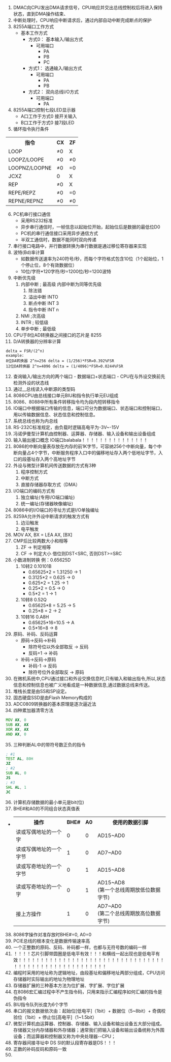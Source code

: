 1. DMAC向CPU发出DMA请求信号，CPU响应并交出总线控制权后将进入保持状态，直到DMA操作结束、
2. 中断处理时，CPU响应中断请求后，通过内部自动中断完成断点的保护
3. 8255A端口工作方式
   - 基本工作方式
     - 方式0： 基本输入/输出方式
       - 可用端口
         - PA
         - PB
         - PC
     - 方式1： 选通输入/输出方式
       - 可用端口
         - PA
         - PB
     - 方式2： 双向总线I/O方式
       - 可用端口
         - PA
4. 8255A端口控制七段LED显示器
    - A口工作于方式0 接开关输入
    - B口工作于方式0 接7段LED
5. 循环指令执行条件
<table>
    <tr>
        <th>指令</th>
        <th>CX</th>
        <th>ZF</th>
    </tr>
    <tr>
        <td>LOOP</td>
        <td>≠0</td>
        <td>X</td>
    </tr>
    <tr>
        <td>LOOPZ/LOOPE</td>
        <td>≠0</td>
        <td>≠0</td>
    </tr>
    <tr>
        <td>LOOPNZ/LOOPNE</td>
        <td>≠0</td>
        <td>=0</td>
    </tr>
    <tr>
        <td>JCXZ</td>
        <td>0</td>
        <td>X</td>
    </tr>
    <tr>
        <td>REP</td>
        <td>≠0</td>
        <td>X</td>
    </tr>
    <tr>
        <td>REPE/REPZ</td>
        <td>≠0</td>
        <td>=0</td>
    </tr>
    <tr>
        <td>REPNE/REPNZ</td>
        <td>≠0</td>
        <td>≠0</td>
    </tr>
</table>

6. PC机串行接口通信
    - 采用RS232标准
    - 异步串行通信时，一帧信息以起始位开始，起始位后是数据的最低位D0
    - PC机的串行通信接口采用异步通信方式
    - 半双工通信时，数据不能同时双向传递
7. 串行接口电路中，并行数据转换为串行数据是通过移位寄存器来实现
8. 波特(Bd)率计算
    - 如数据传送速率为240符号/秒，而每个字符格式包含10位（1个起始位，1个停止位，8个有效数据位）
    - 10位/字符*120字符/秒=1200位/秒=1200波特
9.  中断优先级
    1.  内部中断 ; 最高级 内部中断为同等优先级
        1.  除法错 
        2.  溢出中断 INTO
        3.  断点中断 INT 3
        4.  指令中断 INT n
    2.  NMI ;次高级
    3.  INTR ; 较低级
    4.  单步中断 ; 最低级
10. CPU于8位AD转换器之间接口的芯片是 8255
11. D/A转换器的分辨率计算
```
delta = FSR/(2^n)
example:
8位DA转换器 2^n=256 delta = (1/256)*FSR=0.392%FSR
12位DA转换器 2^n=4096 delta = (1/4096)*FSR=0.0244%FSR
```
12.  查询输入/输出方向的两个端口
    - 数据端口+状态端口
    - CPU在与外设交换前先检测外设的状态线
13.  通过__总线读入中断源的类型码
14.  8086CPU由总线接口单元BIU和指令执行单元EU组成
15.  8086、8088中所有条件转移指令均为段内短转移指令
16.  IO端口中根据端口传输的信息，端口可分为数据端口、状态端口和控制端口，用以传输数据信息、状态信息和控制信息。
17.  系统总线也称为内总线
18.  RS-232C标准规定，由负载时逻辑高电平为-3V~-15V
19.  冯诺伊曼型计算机由控制器、运算器、存储器、输入设备和输出设备组成
20.  输入输出接口概念 IO端口balabala！！！！！！！！！！！！！！！
21. 8086的中断向量表存放在内存的前1K字节，可容纳256个中断向量，每个中断向量占4个字节，中断服务程序入口中的偏移地址存入两个低地址字节，入口的段基址存入两个高地址字节
22. 外设与微型计算机间传送数据的方式有3种
    1.  程序控制方式
    2.  中断方式
    3.  直接存储器存取方式（DMA）
23. I/O端口的编码方式有
    1.  独立编址(专用I/O端口编址)
    2.  统一编址(存储器映像编址)
24. 8086中的I/O端口的寻址方式是I/O单独编址
25. 8259A允许外设中断请求的触发方式有
    1.  边沿触发
    2.  电平触发
26. MOV AX, BX = LEA AX, [BX]
27. CMP后比较两数大小和相等
    1.  ZF -> 判定相等
    2.  CF -> 判定大小 借位则DST<SRC, 否则DST>=SRC
28. 小数进制转换 例：0.65625D
    1.  10转2 0.10101B
        - 0.65625*2 = 1.31250 -> 1
        - 0.3125*2 = 0.625 -> 0
        - 0.625*2 = 1.25 -> 1
        - 0.25*2 = 0.5 -> 0
        - 0.5*2 = 1 -> 1
    2.  10转8 0.52Q
        - 0.65625*8 = 5.25 -> 5
        - 0.25*8 = 2 -> 2
    3.  10转16 0.A8H
        - 0.65625*16=10.5 -> A
        - 0.5*16=8 -> 8
29. 原码、补码、反码运算
    - 原码->反码->补码
      - 除符号位以外全部取反 -> 反码
      - 反码+1 -> 补码
    - 补码->反码->原码
      - 补码-1 -> 反码
      - 除符号位外全部取反 -> 原码
30. 在微机系统中,CPU通过接口和外设交换信息时,只有输入和输出指令,所以,状态信息和控制信息也被广义地看成是一种数据信息,通过数据总线来传送。
31. 堆栈长度是由SS和SP设定。
32. 固态硬盘SSD是由Flash Memory构成的
33. ADC0809转换器的基本原理是逐次逼近法
34. 四种累加器清零方法
```asm
MOV AX, 0
SUB AX, AX
XOR AX, AX
AND AX, 0
```
35.  三种判断AL中的带符号数正负的指令
```asm
; #1
TEST AL, 80H
JZ
; #2
SUB AL, 0
JS
; #3
SHL AL, 1
JC

```
36. 计算机存储数据的最小单元是bit(位)
37. BHE#和A0的不同组合状态真值表
  - <table>
        <tr>
            <th>操作</th>
            <th>BHE#</th>
            <th>A0</th>
            <th>使用的数据引脚</th>
        </tr>
        <tr>
            <td>读或写偶地址的一个字</td>
            <td>0</td>
            <td>0</td>
            <td>AD15~AD0</td>
        </tr>
        <tr>
            <td>读或写偶地址的一个字节</td>
            <td>1</td>
            <td>0</td>
            <td>AD7~AD0</td>
        </tr>
        <tr>
            <td>读或写奇地址的一个字节</td>
            <td>0</td>
            <td>1</td>
            <td>AD15~AD8</td>
        </tr>
        <tr>
            <td>读或写奇地址的一个字</td>
            <td>0</td>
            <td>1</td>
            <td>AD15~AD8<br>(第一个总线周期放低位数据字节)</td>
        </tr>
        <tr>
            <td>接上方操作</td>
            <td>1</td>
            <td>0</td>
            <td>AD7~AD0<br>(第二个总线周期放高位数据字节)</td>
        </tr>
    </table>
38. 8086字操作对准存放时BHE#=0, A0=0
39. PCIE总线的根本变化是数据传输速率高
40. 一个正整数的原码、反码、补码都一样，也都与无符号数的编码一样
41. ！！！！芯片引脚带圆圈是低电平有效！！！和横线一起出现也是低电平有效！！！！！！！！！！！！！！！！！！！！！！！！！！！！！！！！！！！！！！！！！！！！！！！！！！！！！！
42. 编程时采用的地址称为逻辑地址，由段基址和偏移地址两部分组成，CPU访问存储器时实际输出的地址为物理地址
43. 存储器扩展的三种基本方法为位扩展、字扩展、字位扩展
44. 在8086宏汇编过程中不产生指令码，只用来指示汇编程序如何汇编的指令是伪指令
45. BIU指令队列长度为6个字节
46. 串口的报文数据依次由：起始位[低电平]（1bit）+ 数据位（5~8bit）+ 奇偶校验位（1bit）+ 停止位[高电平]（1~1.5bit）
47. 微型计算机由运算器、控制器、存储器、输入设备和输出设备五大部分组成。存储器又分内存储器和外存储器；通常我们把输入设备和输出设备统称为外围设备；而运算器和控制器又称为中央处理器--CPU；
48. 寄存器间接寻址中 DS SI的默认段寄存器是DS！！！
49. 正数的补码反码和原码一致
49. 